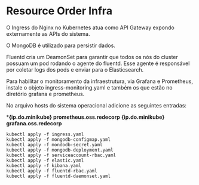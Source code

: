 # Resource Order Infra

O Ingress do Nginx no Kubernetes atua como API Gateway expondo externamente as APIs do sistema.

O MongoDB é utilizado para persistir dados.

Fluentd cria um DeamonSet para garantir que todos os nós do cluster possuam um pod rodando o agente do fluentd. Esse agente é responsável por coletar logs dos pods e enviar para o Elasticsearch.

Para habilitar o monitoramento da infraestrutura, via Grafana e Prometheus, instale o objeto ingress-monitoring.yaml e também os que estão no diretório grafana e prometheus.

No arquivo hosts do sistema operacional adicione as seguintes entradas:

***{ip.do.minikube} prometheus.oss.redecorp**
**{ip.do.minikube} grafana.oss.redecorp**


```
kubectl apply -f ingress.yaml 
kubectl apply -f mongodb-configmap.yaml 
kubectl apply -f mondodb-secret.yaml 
kubectl apply -f mongodb-deployment.yaml 
kubectl apply -f serviceaccount-rbac.yaml
kubectl apply -f elastic.yaml
kubectl apply -f kibana.yaml
kubectl apply -f fluentd-rbac.yaml
kubectl apply -f fluentd-daemonset.yaml
```

